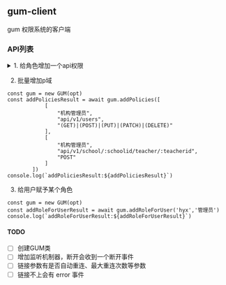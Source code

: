 ## gum-client
gum 权限系统的客户端

### API列表
<details>
  <summary>1. 给角色增加一个api权限</summary>
  <pre><code>
  const gum = new GUM(opt)
  const addPolicyResult = await gum.addPolicy('admin','/api/v1/health','GET')
  console.log(`addPolicyResult:${addPolicyResult}`)
</code></pre>
</details>

2. 批量增加p域
```
const gum = new GUM(opt)
const addPoliciesResult = await gum.addPolicies([
            [
                "机构管理员",
                "api/v1/users",
                "(GET)|(POST)|(PUT)|(PATCH)|(DELETE)"
            ],
            [
                "机构管理员",
                "api/v1/school/:schoolid/teacher/:teacherid",
                "POST"
            ]
        ])
console.log(`addPoliciesResult:${addPoliciesResult}`)
```
3. 给用户赋予某个角色
```
const gum = new GUM(opt)
const addRoleForUserResult = await gum.addRoleForUser('hyx','管理员')
console.log(`addRoleForUserResult:${addRoleForUserResult}`)
```

#### TODO
- [ ] 创建GUM类
- [ ] 增加监听机制器，断开会收到一个断开事件
- [ ] 链接参数有是否自动重连、最大重连次数等参数
- [ ] 链接不上会有 error 事件